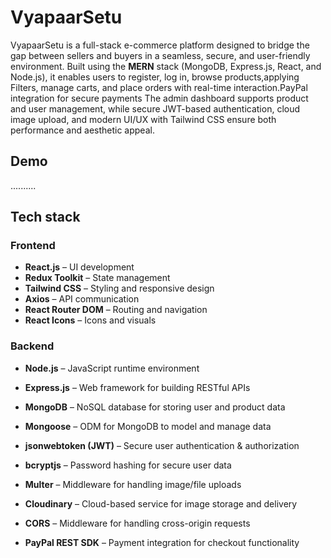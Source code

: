 
# VyapaarSetu
VyapaarSetu is a full-stack e-commerce platform designed to bridge the gap between sellers and buyers in a seamless, secure, and user-friendly environment. Built using the **MERN** stack (MongoDB, Express.js, React, and Node.js), it enables users to register, log in, browse products,applying Filters, manage carts, and place orders with real-time interaction.PayPal integration for secure payments The admin dashboard supports product and user management, while secure JWT-based authentication, cloud image upload, and modern UI/UX with Tailwind CSS ensure both performance and aesthetic appeal.

## Demo
..........

## Tech stack
### Frontend
- **React.js** – UI development  
- **Redux Toolkit** – State management  
- **Tailwind CSS** – Styling and responsive design  
- **Axios** – API communication  
- **React Router DOM** – Routing and navigation  
- **React Icons** – Icons and visuals  


### Backend

- **Node.js** – JavaScript runtime environment

-  **Express.js** – Web framework for building RESTful APIs

-  **MongoDB** – NoSQL database for storing user and product data

-  **Mongoose** – ODM for MongoDB to model and manage data

-  **jsonwebtoken (JWT)** – Secure user authentication & authorization

-  **bcryptjs** – Password hashing for secure user data

-  **Multer** – Middleware for handling image/file uploads

-  **Cloudinary** – Cloud-based service for image storage and delivery

-  **CORS** – Middleware for handling cross-origin requests

-  **PayPal REST SDK** – Payment integration for checkout functionality
